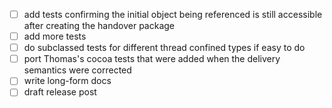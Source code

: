- [ ] add tests confirming the initial object being referenced is still accessible after creating the handover package
- [ ] add more tests
- [ ] do subclassed tests for different thread confined types if easy to do
- [ ] port Thomas's cocoa tests that were added when the delivery semantics were corrected
- [ ] write long-form docs
- [ ] draft release post
